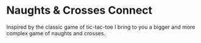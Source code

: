 # Naughts & Crosses Connect

Inspired by the classic game of tic-tac-toe I bring to you a bigger and more complex game of naughts and crosses.

